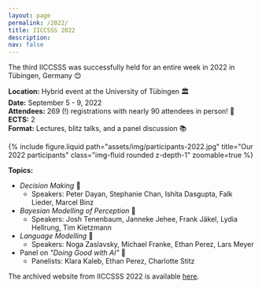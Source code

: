 ```yaml
---
layout: page
permalink: /2022/
title: IICCSSS 2022
description:
nav: false
---
```


The third IICCSSS was successfully held for an entire week in 2022 in Tübingen, Germany 😊

**Location:** Hybrid event at the University of Tübingen 🏛️  
**Date:** September 5 - 9, 2022  
**Attendees:** 269 (!) registrations with nearly 90 attendees in person! 🎉  
**ECTS:** 2  
**Format:** Lectures, blitz talks, and a panel discussion 📚

<div class="row mt-3">
    <div class="col-sm mt-3 mt-md-0">
        {% include figure.liquid path="assets/img/participants-2022.jpg" title="Our 2022 participants" class="img-fluid rounded z-depth-1" zoomable=true %}
    </div>
</div>

**Topics:**

- _Decision Making_ 🤔
  - Speakers: Peter Dayan, Stephanie Chan, Ishita Dasgupta, Falk Lieder, Marcel Binz
- _Bayesian Modelling of Perception_ 🔮
  - Speakers: Josh Tenenbaum, Janneke Jehee, Frank Jäkel, Lydia Hellrung, Tim Kietzmann
- _Language Modelling_ 📝
  - Speakers: Noga Zaslavsky, Michael Franke, Ethan Perez, Lars Meyer
- Panel on _"Doing Good with AI"_ 🌟
  - Panelists: Klara Kaleb, Ethan Perez, Charlotte Stitz

The archived website from IICCSSS 2022 is available [here](https://kirchner-jan.github.io/IICCSSS/).
